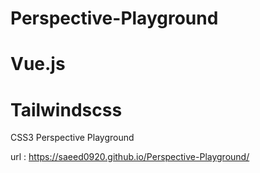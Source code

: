 # Perspective-Playground

# Vue.js

# Tailwindscss

CSS3 Perspective Playground

url : https://saeed0920.github.io/Perspective-Playground/
